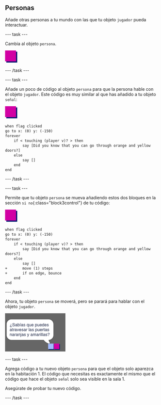 ## Personas

Añade otras personas a tu mundo con las que tu objeto `jugador` pueda interactuar.

\--- task \---

Cambia al objeto `persona`.

![Objeto persona](images/person.png)

\--- /task \---

\--- task \---

Añade un poco de código al objeto `persona` para que la persona hable con el objeto `jugador`. Este código es muy similar al que has añadido a tu objeto `señal`:

![persona](images/person.png)

```blocks3
when flag clicked
go to x: (0) y: (-150)
forever
    if < touching (player v)? > then
        say [Did you know that you can go through orange and yellow doors?]
    else
        say []
    end
end
```

\--- /task \---

\--- task \---

Permite que tu objeto `persona` se mueva añadiendo estos dos bloques en la sección `si no`{:class="block3control"} de tu código:

![persona](images/person.png)

```blocks3
when flag clicked
go to x: (0) y: (-150)
forever
    if < touching (player v)? > then
        say [Did you know that you can go through orange and yellow doors?]
    else
        say []
+       move (1) steps
+       if on edge, bounce
    end
end
```

\--- /task \---

Ahora, tu objeto `persona` se moverá, pero se parará para hablar con el objeto `jugador`.

![captura de pantalla](images/world-person-test.png)

\--- task \---

Agrega código a tu nuevo objeto `persona` para que el objeto solo aparezca en la habitación 1. El código que necesitas es exactamente el mismo que el código que hace el objeto `señal` solo sea visible en la sala 1.

Asegúrate de probar tu nuevo código.

\--- /task \---